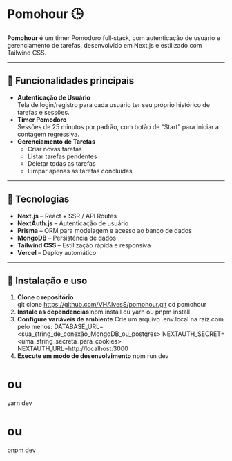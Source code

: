# Pomohour 🕒

**Pomohour** é um timer Pomodoro full‑stack, com autenticação de usuário e gerenciamento de tarefas, desenvolvido em Next.js e estilizado com Tailwind CSS.

---

## 🚀 Funcionalidades principais

- **Autenticação de Usuário**  
  Tela de login/registro para cada usuário ter seu próprio histórico de tarefas e sessões.
- **Timer Pomodoro**  
  Sessões de 25 minutos por padrão, com botão de “Start” para iniciar a contagem regressiva.
- **Gerenciamento de Tarefas**  
  - Criar novas tarefas  
  - Listar tarefas pendentes  
  - Deletar todas as tarefas  
  - Limpar apenas as tarefas concluídas

---

## 🧱 Tecnologias

- **Next.js** – React + SSR / API Routes  
- **NextAuth.js** – Autenticação de usuário  
- **Prisma** – ORM para modelagem e acesso ao banco de dados  
- **MongoDB** – Persistência de dados  
- **Tailwind CSS** – Estilização rápida e responsiva  
- **Vercel** – Deploy automático

---

## 🔧 Instalação e uso

1. **Clone o repositório**  
  git clone https://github.com/VHAlvesS/pomohour.git
  cd pomohour
2. **Instale as dependencias** 
  npm install
  ou
  yarn
  ou
  pnpm install
3. **Configure variáveis de ambiente** 
  Crie um arquivo .env.local na raiz com pelo menos:
  DATABASE_URL=<sua_string_de_conexão_MongoDB_ou_postgres>
  NEXTAUTH_SECRET=<uma_string_secreta_para_cookies>
  NEXTAUTH_URL=http://localhost:3000
4. **Execute em modo de desenvolvimento**
  npm run dev
  # ou
  yarn dev
  # ou
  pnpm dev

